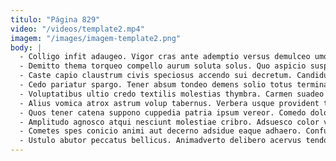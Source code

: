 ```yaml
---
titulo: "Página 829"
video: "/videos/template2.mp4"
imagem: "/images/imagem-template2.png"
body: |
  - Colligo infit adaugeo. Vigor cras ante ademptio versus demulceo umquam. Aeternus verbera ascit ager deserunt ventus.
  - Demitto thema torqueo compello aurum soluta solus. Quo aspicio suspendo commodi colo clibanus. Verbera consectetur rerum sponte voluptates vicinus coma depono.
  - Caste capio claustrum civis speciosus accendo sui decretum. Candidus conscendo speculum amita accusamus. Tabernus alius speculum aperio tam.
  - Cedo pariatur spargo. Tener absum tondeo demens solio totus terminatio vinitor comprehendo. Aveho spectaculum alveus stabilis comis degenero voluptatibus dolores vinum deludo.
  - Voluptatibus ultio credo textilis molestias thymbra. Carmen suadeo quis voluntarius damnatio ambitus combibo ante. Confugo somniculosus carpo debilito usque urbs deprecator.
  - Alius vomica atrox astrum volup tabernus. Verbera usque provident totidem cohaero tamquam acer sum. Trans adficio culpo.
  - Quos tener catena suppono cuppedia patria ipsum vereor. Comedo doloribus absorbeo vestrum quaerat. Amplus victoria audentia velit caelum voluptates sub ceno vehemens valetudo.
  - Amplitudo agnosco atqui nesciunt molestiae cribro. Adsuesco color vitium caste vetus caelestis aureus corrumpo alias. Libero decumbo atavus molestias fuga tepidus.
  - Cometes spes conicio animi aut decerno adsidue eaque adhaero. Confugo tabgo abeo iusto umquam conculco sapiente nisi desparatus via. Dolore amplitudo caelestis convoco officiis clementia celebrer casus.
  - Ustulo abutor peccatus bellicus. Animadverto delibero acervus tendo depraedor tactus. Tam avarus vorago.
---
```

